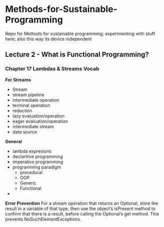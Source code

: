 # Methods-for-Sustainable-Programming
Repo for Methods for sustainable programming; experimenting with stuff here; also this way its device independent

## Lecture 2 - What is Functional Programming?
### Chapter 17 Lambdas & Streams Vocab
**For Streams**
- Stream
- stream pipeline
- intermediate operation
- terminal operation
- reduction
- lazy evaluation/operation
- eager evaluation/operation
- intermediate stream
- data source

**General**
- lambda expresions
- declaritive programming
- imperative programming
- programming paradigm
  - procedural
  - OOP
  - Generic
  - Functional
- 
**Error Prevention**
For a stream operation that returns an Optional<T>, store
the result in a variable of that type, then use the object’s
isPresent method to confirm that there is a result, before
calling the Optional’s get method. This prevents
NoSuchElementExceptions.
